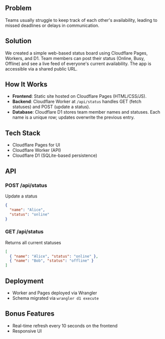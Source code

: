 ## Problem

Teams usually struggle to keep track of each other's availability, leading to missed deadlines or delays in communication.

## Solution
We created a simple web-based status board using Cloudflare Pages, Workers, and D1. Team members can post their status (Online, Busy, Offline) and see a live feed of everyone's current availability. The app is accessible via a shared public URL.

## How It Works
- **Frontend**: Static site hosted on Cloudflare Pages (HTML/CSS/JS).
- **Backend**: Cloudflare Worker at `/api/status` handles GET (fetch statuses) and POST (update a status).
- **Database**: Cloudflare D1 stores team member names and statuses. Each name is a unique row; updates overwrite the previous entry.

## Tech Stack
- Cloudflare Pages for UI
- Cloudflare Worker (API)
- Cloudflare D1 (SQLite-based persistence)

## API
### POST /api/status
Update a status
```json
{
  "name": "Alice",
  "status": "online"
}
```

### GET /api/status
Returns all current statuses
```json
[
  { "name": "Alice", "status": "online" },
  { "name": "Bob", "status": "offline" }
]
```

## Deployment
- Worker and Pages deployed via Wrangler
- Schema migrated via `wrangler d1 execute`

## Bonus Features
- Real-time refresh every 10 seconds on the frontend
- Responsive UI
